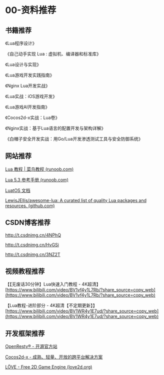 # 00-资料推荐
## 书籍推荐
《Lua程序设计》

《自己动手实现 Lua : 虚拟机、编译器和标准库》

《Lua设计与实现》

《Lua游戏开发实践指南》

《Nginx Lua开发实战》

《Lua实战：iOS游戏开发》

《Lua游戏AI开发指南》

《Cocos2d-x实战：Lua卷》

《Nginx实战：基于Lua语言的配置开发与架构详解》

《白帽子安全开发实战：用Go/Lua开发渗透测试工具与安全防御系统》

## 网站推荐
[Lua 教程 | 菜鸟教程 (runoob.com)](https://www.runoob.com/lua/lua-tutorial.html)

[Lua 5.3 参考手册 (runoob.com)](https://www.runoob.com/manual/lua53doc/)

[LuatOS 文档](https://wiki.luatos.com/)

[LewisJEllis/awesome-lua: A curated list of quality Lua packages and resources. (github.com)](https://github.com/LewisJEllis/awesome-lua#game-engines)
## CSDN博客推荐
http://t.csdnimg.cn/4NPhQ

http://t.csdnimg.cn/HvGSi

http://t.csdnimg.cn/3NZ2T
## 视频教程推荐
【【无废话30分钟】Lua快速入门教程 - 4K超清】 [https://www.bilibili.com/video/BV1vf4y1L7Rb/?share_source=copy_web](https://www.bilibili.com/video/BV1vf4y1L7Rb/?share_source=copy_web)

【Lua教程-进阶部分 - 4K超清【不定期更新】】 [https://www.bilibili.com/video/BV1WR4y1E7ud/?share_source=copy_web](https://www.bilibili.com/video/BV1WR4y1E7ud/?share_source=copy_web)
## 开发框架推荐
[OpenResty® - 开源官方站](http://openresty.org/cn/)

[Cocos2d-x - 成熟、轻量、开放的跨平台解决方案](https://www.cocos.com/cocos2d-x)

[LÖVE - Free 2D Game Engine (love2d.org)](https://love2d.org/)
